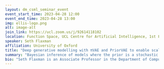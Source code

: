 ```yaml
---
layout: dm_csml_seminar_event
event_start_time: 2023-04-28 12:00
event_end_time: 2023-04-28 13:00
img: ellis-logo.png
alt: image-alt
join_link: https://ucl.zoom.us/j/92614118102
location: Function Space, UCL Centre for Artificial Intelligence, 1st Floor, 90 High Holborn, London WC1V 6BH
speaker: Seth Flaxman
affiliation: University of Oxford
title: "Deep generative modelling with πVAE and PriorVAE to enable scalable MCMC inference on stochastic processes"
summary: "Bayesian inference of models where the prior is a stochastic process, e.g. Gaussian process models, are ubiquitous in applied fields where both the flexibility of models and accurate uncertainty quantification are of importance. Decades of research have attempted to alleviate well-known computational bottlenecks, to varying degrees of success. We describe two new related approaches to encoding Gaussian process priors or their finite realisations using deep generative models (VAEs). In our πVAE/PriorVAE framework, trained decoders replace the original prior during Markov chain Monte Carlo (MCMC) inference, conveniently enabling any probabilistic programming framework to sample from complex, nonparametric priors. This approach enables fast and highly efficient inference, with orders-of-magnitude speedups in MCMC efficiency after paying a one-off cost to train a deep neural network. We will describe recent work to enable the recovery of interpretable hyperparameters for these models and applications to spatiotemporal disease modelling. Relevant papers: πVAE (Mishra et al, 2022; https://link.springer.com/article/10.1007/s11222-022-10151-w), PriorVAE (Semenova et al, 2022; https://royalsocietypublishing.org/doi/full/10.1098/rsif.2022.0094), PriorCVAE (Semenova et al, 2023; https://arxiv.org/abs/2304.04307)."
bio: "Seth Flaxman is an Associate Professor in the Department of Computer Science at Oxford. His PhD is in machine learning and public policy from Carnegie Mellon University. He was part of the Imperial College COVID-19 Response Team and has published widely on computational statistics and statistical machine learning. He helps run the Machine Learning & Global Health Network (MLGH.net). He was awarded the Samsung AI Researcher of the Year Award in 2020, and the SPI-M-O Award for Modelling and Data Support (SAMDS), in recognition of epidemiological and modelling advice provided to UK government during the Covid-19 pandemic. His research is supported by an EPSRC fellowship."
---
```

